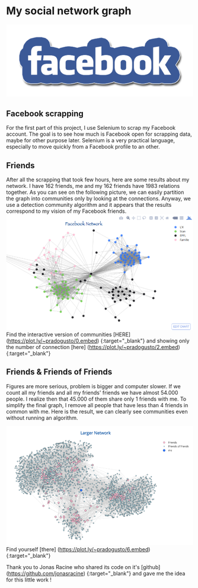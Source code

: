 # My social network graph

![alt tag](https://github.com/pradogusto/MyNetwork/blob/master/pic/FB.png)
## Facebook scrapping

For the first part of this project, I use Selenium to scrap my Facebook account. The goal is to see how much is Facebook open for scrapping data, maybe for other purpose later. Selenium is a very practical language, especially to move quickly from a Facebook profile to an other.

## Friends

After all the scrapping that took few hours, here are some results about my network.
I have 162 friends, me and my 162 friends have 1983 relations together. As you can see on the following picture, we can easily partition the graph into communities only by looking at the connections. Anyway, we use a detection community algorithm and it appears that the results correspond to my vision of my Facebook friends.
![alt tag](https://github.com/pradogusto/MyNetwork/blob/master/pic/my_net.png)
Find the interactive version of communities [HERE] (https://plot.ly/~pradogusto/0.embed) {:target="_blank"} and showing only the number of connection [here] (https://plot.ly/~pradogusto/2.embed) {:target="_blank"}

## Friends & Friends of Friends 

Figures are more serious, problem is bigger and computer slower. If we count all my friends and all my friends' friends we have almost 54.000 people. I realize then that 45.000 of them share only 1 friends with me. To simplify the final graph, I remove all people that have less than 4 friends in common with me. Here is the result, we can clearly see communities even without running an algorithm.

![alt tag](https://github.com/pradogusto/MyNetwork/blob/master/pic/larger_net.png)
Find yourself [there] (https://plot.ly/~pradogusto/6.embed) {:target="_blank"}

Thank you to Jonas Racine who shared its code on it's [github] (https://github.com/jonasracine) {:target="_blank"} and gave me the idea for this little work !
